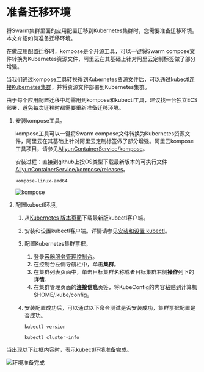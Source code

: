 # 准备迁移环境

将Swarm集群里面的应用配置迁移到Kubernetes集群时，您需要准备迁移环境。本文介绍如何准备迁移环境。

在做应用配置迁移时，kompose是个开源工具，可以一键将Swarm compose文件转换为Kubernetes资源文件，阿里云在其基础上针对阿里云定制标签做了部分增强。

当我们通过kompose工具转换得到Kubernetes资源文件后，可以[通过kubectl连接Kubernetes集群](/cn.zh-CN/Kubernetes集群用户指南/集群管理/连接集群/通过kubectl连接Kubernetes集群.md)，并将资源文件部署到Kubernetes集群。

由于每个应用配置迁移中均需用到kompose和kubectl工具，建议找一台独立ECS部署，避免每次迁移时都需要重新准备迁移环境。

1.  安装kompose工具。

    kompose工具可以一键将Swarm compose文件转换为Kubernetes资源文件，阿里云在其基础上针对阿里云定制标签做了部分增强。阿里云kompose工具项目，请参见[AliyunContainerService/kompose](https://github.com/AliyunContainerService/kompose)。

    安装过程：直接到github上按OS类型下载最新版本的可执行文件[AliyunContainerService/kompose/releases](https://github.com/AliyunContainerService/kompose/releases?spm=a2c4g.11186623.2.12.813159f2UrFelU)。

    ```
    kompose-linux-amd64
    ```

    ![kompose](https://static-aliyun-doc.oss-accelerate.aliyuncs.com/assets/img/zh-CN/9963659951/p47970.png)

2.  配置kubectl环境。

    1.  从[Kubernetes 版本页面](https://github.com/kubernetes/kubernetes/blob/master/CHANGELOG.md?spm=5176.2020520152.0.0.110416ddAr1dni&file=CHANGELOG.md)下载最新版kubectl客户端。

    2.  安装和设置kubectl客户端。详情请参见[安装和设置 kubectl](https://kubernetes.io/docs/tasks/kubectl/install/?spm=5176.2020520152.0.0.110416ddAr1dni)。

    3.  配置Kubernetes集群票据。

        1.  登录[容器服务管理控制台](https://cs.console.aliyun.com)。
        2.  在控制台左侧导航栏中，单击**集群**。
        3.  在集群列表页面中，单击目标集群名称或者目标集群右侧**操作**列下的**详情**。
        4.  在集群管理页面的**连接信息**页签，将KubeConfig的内容粘贴到计算机$HOME/.kube/config。
    4.  安装配置成功后，可以通过以下命令测试是否安装成功，集群票据配置是否成功。

        ```
        kubectl version
        
        kubectl cluster-info
        ```


当出现以下红框内容时，表示kubectl环境准备完成。

![环境准备完成](https://static-aliyun-doc.oss-accelerate.aliyuncs.com/assets/img/zh-CN/0073659951/p47973.png)

